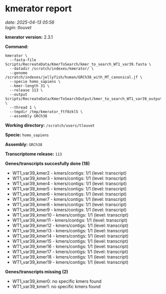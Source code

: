 # kmerator report
*date: 2025-04-13 05:56*  
*login: tlouvet*

**kmerator version:** 2.3.1

**Command:**

```
kmerator \
  --fasta-file Scripts/RecreateData/KmerToSearch/kmer_to_search_WT1_var39.fasta \
  --datadir /scratch/indexes/kmerator/ \
  --genome /scratch/indexes/jellyfish/human/GRCh38_with_MT_canonical.jf \
  --specie homo_sapiens \
  --kmer-length 31 \
  --release 113 \
  --output Scripts/RecreateData/KmerToSearchOutput/kmer_to_search_WT1_var39_output \
  --thread 1 \
  --tmpdir /tmp/kmerator_ftf0zkl5 \
  --assembly GRCh38
```

**Working directory:** `/scratch/users/tlouvet`

**Specie:** `homo_sapiens`

**Assembly:** `GRCh38`

**Transcriptome release:** `113`

**Genes/transcripts succesfully done (18)**

- WT1_var39_kmer2 - kmers/contigs: 1/1 (level: transcript)
- WT1_var39_kmer3 - kmers/contigs: 1/1 (level: transcript)
- WT1_var39_kmer4 - kmers/contigs: 1/1 (level: transcript)
- WT1_var39_kmer5 - kmers/contigs: 1/1 (level: transcript)
- WT1_var39_kmer6 - kmers/contigs: 1/1 (level: transcript)
- WT1_var39_kmer7 - kmers/contigs: 1/1 (level: transcript)
- WT1_var39_kmer8 - kmers/contigs: 1/1 (level: transcript)
- WT1_var39_kmer9 - kmers/contigs: 1/1 (level: transcript)
- WT1_var39_kmer10 - kmers/contigs: 1/1 (level: transcript)
- WT1_var39_kmer11 - kmers/contigs: 1/1 (level: transcript)
- WT1_var39_kmer12 - kmers/contigs: 1/1 (level: transcript)
- WT1_var39_kmer13 - kmers/contigs: 1/1 (level: transcript)
- WT1_var39_kmer14 - kmers/contigs: 1/1 (level: transcript)
- WT1_var39_kmer15 - kmers/contigs: 1/1 (level: transcript)
- WT1_var39_kmer16 - kmers/contigs: 1/1 (level: transcript)
- WT1_var39_kmer17 - kmers/contigs: 1/1 (level: transcript)
- WT1_var39_kmer18 - kmers/contigs: 1/1 (level: transcript)
- WT1_var39_kmer19 - kmers/contigs: 1/1 (level: transcript)


**Genes/transcripts missing (2)**

- WT1_var39_kmer0: no specific kmers found
- WT1_var39_kmer1: no specific kmers found
